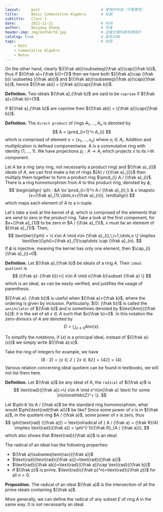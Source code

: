 ```yaml
---
layout:     post   		                    # 使用的布局（不需要改）
title:      Basic Commutative Algebra		# 标题 
subtitle:   Class 3
date:       2022-11-21 				        # 时间
author:     Baiyang Zhang 					# 作者
header-img: img/mathArt8.jpg 	            # 这篇文章标题背景图片
catalog: true 			        			# 是否归档
tags:							        	# 标签
    - Math
    - Commutative Algebra
    - Notes
---
```




On the other hand, clearly $({\frak ab})\subseteq({\frak a})\cap({\frak b})$, thus if $({\frak a}+{\frak b})=(1)$ then we have both  $({\frak a}\cap {\frak b}) \subseteq ({\frak ab})$ and $({\frak ab})\subseteq({\frak a})\cap({\frak b})$, hence $({\frak ab}) = ({\frak a})\cap({\frak b})$.

**Definition.** Two ideals ${\frak a},{\frak b}$ are said to be `coprime` if ${\frak a}+{\frak b}=(1)$.

If ${\frak a},{\frak b}$ are coprime then $({\frak ab}) = ({\frak a})\cap({\frak b})$.

**Definition.** The `direct product` of rings $A_{1},\dots,A_{n}$ is denoted by 
$$
A = \prod_{i=1}^n A_{i}
$$
which is comprised of element $x = (x_{1},\dots,x_{n})$ where $x_{i} \in A_{i}$. Addition and multiplication is defined componentwise. A is a commutative ring with identity $(1,\dots,1)$. We have projections $p_{i}:A\to A_{i}$ which projects $x$ to its $i$-th component.

Let $A$ be a ring (any ring, not necessarily a product ring) and ${\frak a}_{i}$ ideals of $A$, we can first make a list of rings ${A} / {{\frak a}_{i}}$ then multiply them together to form a product ring $\prod_{i} A / {\frak a}_{i}$. There is a ring homomorphism from $A$ to this product ring, denoted by $\phi$,
$$
\begin{align}
\phi : &A \to \prod_{i=1}^n A / {\frak a}_{i},\\
       & x \mapsto (x+{\frak a}_{1},\dots,x+{\frak a}_{n}),
\end{align}
$$
which maps each element of $A$ to a n-tuple. 

Let's take a look at the kernel of $\phi$, which is comprised of the elements that are send to zero in the product ring. Take a look at the first component, for $x+{\frak a}_{1}$ to be zero in $A / {\frak a}_{1}$, $x$ must be an element of ${\frak a}_{1}$. Then,
$$
\text{ker}(\phi) = \{ x\in A \mid x\in {\frak a}_{i},\,i=1,\dots,n \} \implies \text{ker}(\phi)={\frak a}_{1}\cap\dots \cap {\frak a}_{n}. 
$$
If $\phi$ is injective, meaning the kernel has only one element, then $\cap_{i}{\frak a}_{i}=0$.

**Definition.** Let ${\frak a},{\frak b}$ be ideals of a ring $A$. Their `ideal quotient` is 
$$
({\frak a}: {\frak b})=\{ x\in A \mid x{\frak b}\subset {\frak a} \}
$$
which is an ideal, as can be easily verified, and justifies the usage of parenthesis. 

$({\frak a}: {\frak b})$ is useful when ${\frak a}<{\frak b}$, where the ordering is given by inclusion. Particularly, $(0: {\frak b})$ is called the `annihilator` of ${\frak b}$ and is sometimes denoted by $\text{Ann}({\frak b})$: it is the set of all $x\in A$ such that $x{\frak b}=0$. In this notation the zero-divisors of $A$ are denoted by 
$$
D = \bigcup_{x\neq 0} \text{Ann}(x).
$$

To simplify the notations, if $(x)$ is a principal ideal, instead of $({\frak a}:(x))$ we simply write $({\frak a}:x)$.

Take the ring of integers for example, we have 
$$
(8:2)=\{ x\in \mathbb{Z} \mid 2x\in 8\mathbb{Z} \} =\left\{ 4\mathbb{Z} \right\} =(4).
$$
Various relation concerning ideal quotient can be found in textbooks, we will not list them here.

**Definition.** Let ${\frak a}$ be any ideal of $A$, the `radical` of ${\frak a}$ is 
$$
\text{rad}({\frak a}):=\{ x\in A \mid x^n\in{\frak a} \text{ for some }n\in\mathbb{Z}^+ \}.
$$

Let $\phi:A \to A / {\frak a}$ be the standard ring homomorphism, what would $\phi(\text{rad(\frak a)})$ be like? Since some power of $x$ is in ${\frak a}$, in the quotient ring $A / {\frak a}$, some power of $x$ is zero, thus 
$$
\phi(\text{rad} ({\frak a})) = \text{nilradical of } A / {\frak a} = {\frak R}(A) \implies \text{rad}({\frak a}) = \phi^{-1}({\frak R}_{A / {\frak a}}),
$$
which also shows that $\text{rad}({\frak a})$ is an ideal. 

The radical of an ideal has the following properties:
- ${\frak a}\subseteq\text{rac}({\frak a})$
- $\text{rad}(\text{rad}{(\frak a)})=\text{rad}({\frak a})$
- $\text{rad}({\frak ab})=\text{rad}({\frak a})\cap \text{rad}({\frak b})$
- if ${\frak p}$ is prime, $\text{rad}({\frak p}^n)=\text{rad}({\frak p})$ for all $n>0$.

**Proposition.** The radical of an ideal ${\frak a}$ is the intersection of all the prime ideals containing ${\frak a}$. 

More generally, we can define the radical of any subset $E$ of ring $A$ in the same way. It is not necessarily an ideal. 
